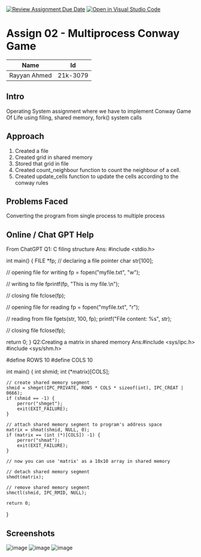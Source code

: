[![Review Assignment Due Date](https://classroom.github.com/assets/deadline-readme-button-24ddc0f5d75046c5622901739e7c5dd533143b0c8e959d652212380cedb1ea36.svg)](https://classroom.github.com/a/OiiB2wMi)
[![Open in Visual Studio Code](https://classroom.github.com/assets/open-in-vscode-718a45dd9cf7e7f842a935f5ebbe5719a5e09af4491e668f4dbf3b35d5cca122.svg)](https://classroom.github.com/online_ide?assignment_repo_id=10789362&assignment_repo_type=AssignmentRepo)
# Assign 02 - Multiprocess Conway Game
|Name|Id|
|-|-|
|Rayyan Ahmed|21k-3079|


## Intro
Operating System assignment where we have to implement Conway Game Of Life using filing, shared memory, fork() system calls 

## Approach
1) Created a file
2) Created grid in shared memory
3) Stored that grid in file
4) Created count_neighbour function to count the neighbour of a cell.
5) Created update_cells function to update the cells according to the conway rules

## Problems Faced
Converting the program from single process to multiple process

## Online / Chat GPT Help
From ChatGPT
Q1: C filing structure
Ans: #include <stdio.h>

int main() {
   FILE *fp;   // declaring a file pointer
   char str[100];

   // opening file for writing
   fp = fopen("myfile.txt", "w");

   // writing to file
   fprintf(fp, "This is my file.\n");

   // closing file
   fclose(fp);

   // opening file for reading
   fp = fopen("myfile.txt", "r");

   // reading from file
   fgets(str, 100, fp);
   printf("File content: %s", str);

   // closing file
   fclose(fp);
   
   return 0;
}
Q2:Creating a matrix in shared memory 
Ans:#include <sys/ipc.h>
#include <sys/shm.h>

#define ROWS 10
#define COLS 10

int main() {
    int shmid;
    int (*matrix)[COLS];
    
    // create shared memory segment
    shmid = shmget(IPC_PRIVATE, ROWS * COLS * sizeof(int), IPC_CREAT | 0666);
    if (shmid == -1) {
        perror("shmget");
        exit(EXIT_FAILURE);
    }
    
    // attach shared memory segment to program's address space
    matrix = shmat(shmid, NULL, 0);
    if (matrix == (int (*)[COLS]) -1) {
        perror("shmat");
        exit(EXIT_FAILURE);
    }
    
    // now you can use 'matrix' as a 10x10 array in shared memory
    
    // detach shared memory segment
    shmdt(matrix);
    
    // remove shared memory segment
    shmctl(shmid, IPC_RMID, NULL);
    
    return 0;
}


## Screenshots
![image](https://user-images.githubusercontent.com/124567636/232287439-822ba1e7-1182-4a52-af8f-366e2f81d90e.png)
![image](https://user-images.githubusercontent.com/124567636/232287469-7992d93b-0343-409d-9582-729444d1883f.png)
![image](https://user-images.githubusercontent.com/124567636/232287492-ed6beb7e-5fcf-410d-9081-8dd725e35499.png)

